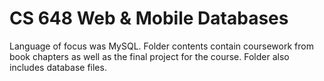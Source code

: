 # CS 648 Web & Mobile Databases

Language of focus was MySQL. Folder contents contain coursework from book chapters as well as the final project for the course. Folder also includes database files. 
